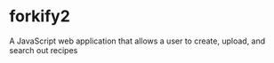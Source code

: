 # forkify2

A JavaScript web application that allows a user to create, upload, and search out recipes
